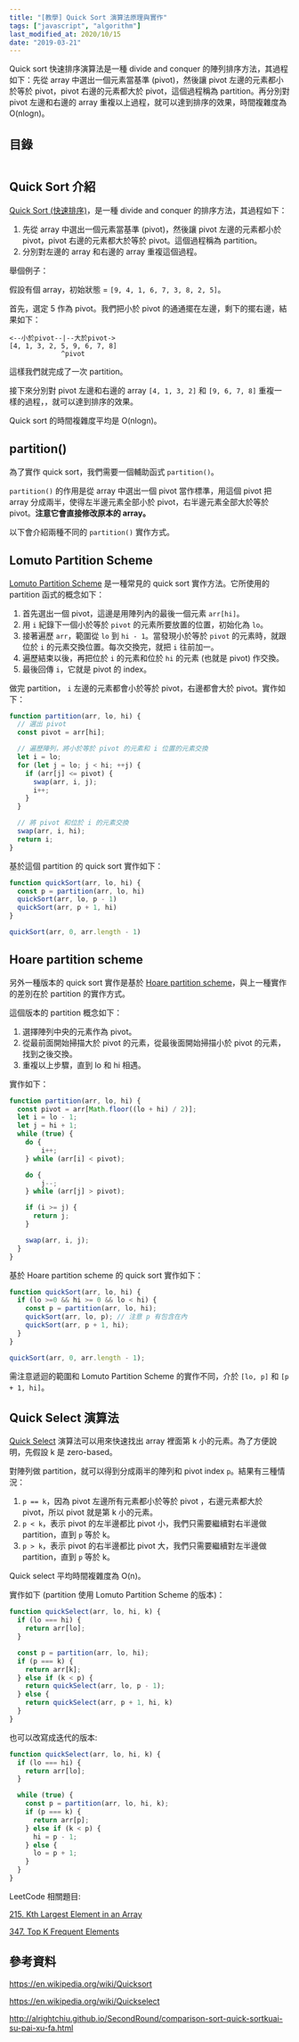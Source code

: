 ```yaml
---
title: "[教學] Quick Sort 演算法原理與實作"
tags: ["javascript", "algorithm"]
last_modified_at: 2020/10/15
date: "2019-03-21"
---
```


Quick sort 快速排序演算法是一種 divide and conquer 的陣列排序方法，其過程如下：先從 array 中選出一個元素當基準 (pivot)，然後讓 pivot 左邊的元素都小於等於 pivot，pivot 右邊的元素都大於 pivot，這個過程稱為 partition。再分別對 pivot 左邊和右邊的 array 重複以上過程，就可以達到排序的效果，時間複雜度為 O(nlogn)。

## 目錄

```toc
```

## Quick Sort 介紹

[Quick Sort (快速排序)](https://en.wikipedia.org/wiki/Quicksort)，是一種 divide and conquer 的排序方法，其過程如下：

1. 先從 array 中選出一個元素當基準 (pivot)，然後讓 pivot 左邊的元素都小於 pivot，pivot 右邊的元素都大於等於 pivot。這個過程稱為 partition。
2. 分別對左邊的 array 和右邊的 array 重複這個過程。

舉個例子：

假設有個 array，初始狀態 = `[9, 4, 1, 6, 7, 3, 8, 2, 5]`。

首先，選定 5 作為 pivot。我們把小於 pivot 的通通擺在左邊，剩下的擺右邊，結果如下：

```
<--小於pivot--|--大於pivot->
[4, 1, 3, 2, 5, 9, 6, 7, 8]
             ^pivot
```

這樣我們就完成了一次 partition。

接下來分別對 pivot 左邊和右邊的 array `[4, 1, 3, 2]` 和 `[9, 6, 7, 8]` 重複一樣的過程，，就可以達到排序的效果。

Quick sort 的時間複雜度平均是 O(nlogn)。

## partition()

為了實作 quick sort，我們需要一個輔助函式 `partition()`。

`partition()` 的作用是從 array 中選出一個 pivot 當作標準，用這個 pivot 把 array 分成兩半，使得左半邊元素全部小於 pivot，右半邊元素全部大於等於 pivot。**注意它會直接修改原本的 array。**

以下會介紹兩種不同的 `partition()` 實作方式。

## Lomuto Partition Scheme

[Lomuto Partition Scheme](https://en.wikipedia.org/wiki/Quicksort#Lomuto_partition_scheme) 是一種常見的 quick sort 實作方法。它所使用的 partition 函式的概念如下：

1. 首先選出一個 pivot，這邊是用陣列內的最後一個元素 `arr[hi]`。
2. 用 `i` 紀錄下一個小於等於 `pivot` 的元素所要放置的位置，初始化為 `lo`。
3. 接著遍歷 `arr`，範圍從 `lo` 到 `hi - 1`。當發現小於等於 `pivot` 的元素時，就跟位於 `i` 的元素交換位置。每次交換完，就把 `i` 往前加一。
4. 遍歷結束以後，再把位於 `i` 的元素和位於 `hi` 的元素 (也就是 pivot) 作交換。
5. 最後回傳 `i`，它就是 pivot 的 index。

做完 partition， `i` 左邊的元素都會小於等於 pivot，右邊都會大於 pivot。實作如下：

```Javascript
function partition(arr, lo, hi) {
  // 選出 pivot
  const pivot = arr[hi];

  // 遍歷陣列，將小於等於 pivot 的元素和 i 位置的元素交換
  let i = lo;
  for (let j = lo; j < hi; ++j) {
    if (arr[j] <= pivot) {
      swap(arr, i, j);
      i++;
    }
  }

  // 將 pivot 和位於 i 的元素交換
  swap(arr, i, hi);
  return i;
}
```

基於這個 partition 的 quick sort 實作如下：

```js
function quickSort(arr, lo, hi) {
  const p = partition(arr, lo, hi)
  quickSort(arr, lo, p - 1)
  quickSort(arr, p + 1, hi)
}

quickSort(arr, 0, arr.length - 1)
```

## Hoare partition scheme

另外一種版本的 quick sort 實作是基於 [Hoare partition scheme](https://en.wikipedia.org/wiki/Quicksort#Hoare_partition_scheme)，與上一種實作的差別在於 partition 的實作方式。

這個版本的 partition 概念如下：

1. 選擇陣列中央的元素作為 pivot。
2. 從最前面開始掃描大於 pivot 的元素，從最後面開始掃描小於 pivot 的元素，找到之後交換。
3. 重複以上步驟，直到 lo 和 hi 相遇。

實作如下：

```Javascript
function partition(arr, lo, hi) {
  const pivot = arr[Math.floor((lo + hi) / 2)];
  let i = lo - 1;
  let j = hi + 1;
  while (true) {
    do {
        i++;
    } while (arr[i] < pivot);

    do {
        j--;
    } while (arr[j] > pivot);

    if (i >= j) {
      return j;
    }

    swap(arr, i, j);
  }
}
```

基於 Hoare partition scheme 的 quick sort 實作如下：

```Javascript
function quickSort(arr, lo, hi) {
  if (lo >=0 && hi >= 0 && lo < hi) {
    const p = partition(arr, lo, hi);
    quickSort(arr, lo, p); // 注意 p 有包含在內
    quickSort(arr, p + 1, hi);
  }
}

quickSort(arr, 0, arr.length - 1);
```

需注意遞迴的範圍和 Lomuto Partition Scheme 的實作不同，介於 `[lo, p]` 和 `[p + 1, hi]`。

## Quick Select 演算法

[Quick Select](https://en.wikipedia.org/wiki/Quickselect) 演算法可以用來快速找出 array 裡面第 k 小的元素。為了方便說明，先假設 k 是 zero-based。

對陣列做 partition，就可以得到分成兩半的陣列和 pivot index `p`。結果有三種情況：

1. `p == k`，因為 pivot 左邊所有元素都小於等於 pivot ，右邊元素都大於 pivot，所以 pivot 就是第 k 小的元素。
2. `p < k`，表示 pivot 的左半邊都比 pivot 小，我們只需要繼續對右半邊做 partition，直到 `p` 等於 k。
3. `p > k`，表示 pivot 的右半邊都比 pivot 大，我們只需要繼續對左半邊做 partition，直到 `p` 等於 k。

Quick select 平均時間複雜度為 O(n)。

實作如下 (partition 使用 Lomuto Partition Scheme 的版本)：

```Javascript
function quickSelect(arr, lo, hi, k) {
  if (lo === hi) {
    return arr[lo];
  }

  const p = partition(arr, lo, hi);
  if (p === k) {
    return arr[k];
  } else if (k < p) {
    return quickSelect(arr, lo, p - 1);
  } else {
    return quickSelect(arr, p + 1, hi, k)
  }
}
```

也可以改寫成迭代的版本:

```Javascript
function quickSelect(arr, lo, hi, k) {
  if (lo === hi) {
    return arr[lo];
  }

  while (true) {
    const p = partition(arr, lo, hi, k);
    if (p === k) {
      return arr[p];
    } else if (k < p) {
      hi = p - 1;
    } else {
      lo = p + 1;
    }
  }
}
```

LeetCode 相關題目:

[215. Kth Largest Element in an Array](https://leetcode.com/problems/kth-largest-element-in-an-array/)

[347. Top K Frequent Elements](https://leetcode.com/problems/top-k-frequent-elements/)

## 參考資料

https://en.wikipedia.org/wiki/Quicksort

https://en.wikipedia.org/wiki/Quickselect

http://alrightchiu.github.io/SecondRound/comparison-sort-quick-sortkuai-su-pai-xu-fa.html

